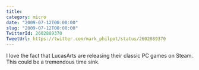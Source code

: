 ```yaml
---
title: 
category: micro
date: "2009-07-12T00:00:00"
slug: "2009-07-12T00:00:00"
TwitterId: 2602889370
TweetUrl: https://twitter.com/mark_philpot/status/2602889370
---
```


I love the fact that LucasArts are releasing their classic PC games on Steam.
This could be a tremendous time sink.
